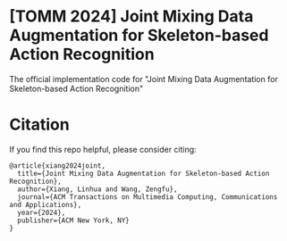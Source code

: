 # [TOMM 2024] Joint Mixing Data Augmentation for Skeleton-based Action Recognition
The official implementation code for "Joint Mixing Data Augmentation for Skeleton-based Action Recognition"



# Citation
If you find this repo helpful, please consider citing:

```
@article{xiang2024joint,
  title={Joint Mixing Data Augmentation for Skeleton-based Action Recognition},
  author={Xiang, Linhua and Wang, Zengfu},
  journal={ACM Transactions on Multimedia Computing, Communications and Applications},
  year={2024},
  publisher={ACM New York, NY}
}
```
